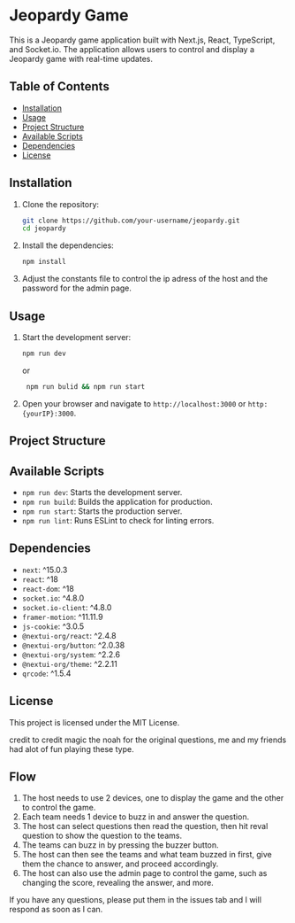 # Jeopardy Game

This is a Jeopardy game application built with Next.js, React, TypeScript, and Socket.io. The application allows users to control and display a Jeopardy game with real-time updates.

## Table of Contents

- [Installation](#installation)
- [Usage](#usage)
- [Project Structure](#project-structure)
- [Available Scripts](#available-scripts)
- [Dependencies](#dependencies)
- [License](#license)

## Installation

1. Clone the repository:

   ```sh
   git clone https://github.com/your-username/jeopardy.git
   cd jeopardy
   ```

2. Install the dependencies:

   ```sh
   npm install
   ```

3. Adjust the constants file to control the ip adress of the host and the password for the admin page.

## Usage

1. Start the development server:

   ```sh
   npm run dev
   ```

   or

   ```sh
    npm run bulid && npm run start
   ```

2. Open your browser and navigate to `http://localhost:3000` or `http:{yourIP}:3000`.

## Project Structure

## Available Scripts

- `npm run dev`: Starts the development server.
- `npm run build`: Builds the application for production.
- `npm run start`: Starts the production server.
- `npm run lint`: Runs ESLint to check for linting errors.

## Dependencies

- `next`: ^15.0.3
- `react`: ^18
- `react-dom`: ^18
- `socket.io`: ^4.8.0
- `socket.io-client`: ^4.8.0
- `framer-motion`: ^11.11.9
- `js-cookie`: ^3.0.5
- `@nextui-org/react`: ^2.4.8
- `@nextui-org/button`: ^2.0.38
- `@nextui-org/system`: ^2.2.6
- `@nextui-org/theme`: ^2.2.11
- `qrcode`: ^1.5.4

## License

This project is licensed under the MIT License.

credit to credit magic the noah for the original questions, me and my friends had alot of fun playing these type.

## Flow

1. The host needs to use 2 devices, one to display the game and the other to control the game.
2. Each team needs 1 device to buzz in and answer the question.
3. The host can select questions then read the question, then hit reval question to show the question to the teams.
4. The teams can buzz in by pressing the buzzer button.
5. The host can then see the teams and what team buzzed in first, give them the chance to answer, and proceed accordingly.
6. The host can also use the admin page to control the game, such as changing the score, revealing the answer, and more.

If you have any questions, please put them in the issues tab and I will respond as soon as I can.

